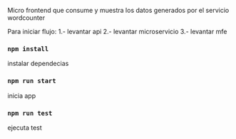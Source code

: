 Micro frontend que consume y muestra los datos generados por el servicio wordcounter

Para iniciar flujo:
1.- levantar api
2.- levantar microservicio 
3.- levantar mfe

### `npm install`
instalar dependecias

### `npm run start`
inicia app

### `npm run test`
ejecuta test

